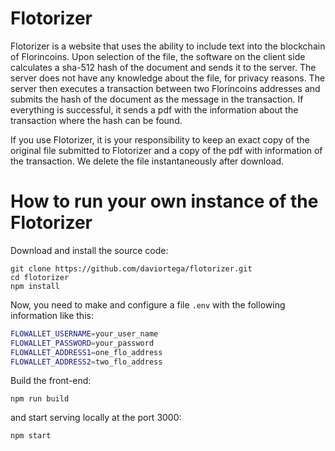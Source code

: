 # Flotorizer

Flotorizer is a website that uses the ability to include text into the blockchain of Florincoins. Upon selection of the file, the software on the client side calculates a sha-512 hash of the document and sends it to the server. The server does not have any knowledge about the file, for privacy reasons. The server then executes a transaction between two Florincoins addresses and submits the hash of the document as the message in the transaction. If everything is successful, it sends a pdf with the information about the transaction where the hash can be found.

If you use Flotorizer, it is your responsibility to keep an exact copy of the original file submitted to Flotorizer and a copy of the pdf with information of the transaction. We delete the file instantaneously after download.

# How to run your own instance of the Flotorizer

Download and install the source code:
```
git clone https://github.com/daviortega/flotorizer.git
cd flotorizer
npm install
```

Now, you need to make and configure a file `.env` with the following information like this:

```bash
FLOWALLET_USERNAME=your_user_name
FLOWALLET_PASSWORD=your_password
FLOWALLET_ADDRESS1=one_flo_address
FLOWALLET_ADDRESS2=two_flo_address
```

Build the front-end:
```
npm run build
```

and start serving locally at the port 3000:
```
npm start
```
